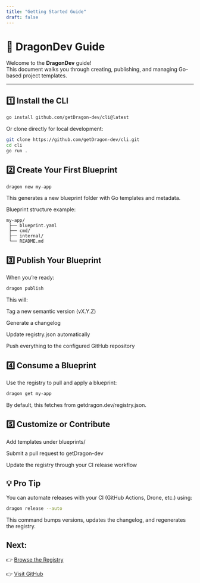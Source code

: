 ```yaml
---
title: "Getting Started Guide"
draft: false
---
```


# 🧭 DragonDev Guide

Welcome to the **DragonDev** guide!  
This document walks you through creating, publishing, and managing Go-based project templates.

---

## 1️⃣ Install the CLI

```bash
go install github.com/getDragon-dev/cli@latest
```

Or clone directly for local development:

```bash
git clone https://github.com/getDragon-dev/cli.git
cd cli
go run .
```

## 2️⃣ Create Your First Blueprint
```bash
dragon new my-app
```

This generates a new blueprint folder with Go templates and metadata.

Blueprint structure example:

```
my-app/
 ├── blueprint.yaml
 ├── cmd/
 ├── internal/
 └── README.md
```
## 3️⃣ Publish Your Blueprint

When you’re ready:
```bash
dragon publish
```

This will:

Tag a new semantic version (vX.Y.Z)

Generate a changelog

Update registry.json automatically

Push everything to the configured GitHub repository

## 4️⃣ Consume a Blueprint

Use the registry to pull and apply a blueprint:
```bash
dragon get my-app
```

By default, this fetches from getdragon.dev/registry.json.

## 5️⃣ Customize or Contribute

Add templates under blueprints/

Submit a pull request to getDragon-dev

Update the registry through your CI release workflow

## 💡 Pro Tip

You can automate releases with your CI (GitHub Actions, Drone, etc.) using:
```bash
dragon release --auto
```

This command bumps versions, updates the changelog, and regenerates the registry.

## Next:
👉 [Browse the Registry](https://getdragon.dev/registry.json)

👉 [Visit GitHub](https://github.com/get-dragondev)